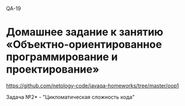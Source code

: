 QA-19
# Домашнее задание к занятию «Объектно-ориентированное программирование и проектирование»
https://github.com/netology-code/javaqa-homeworks/tree/master/oop1  

Задача №2* - "Цикломатическая сложность кода"
